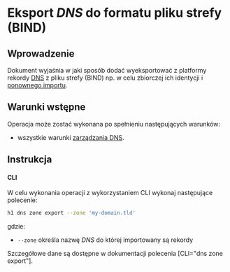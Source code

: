 # Eksport *DNS* do formatu pliku strefy (BIND)

## Wprowadzenie

Dokument wyjaśnia w jaki sposób dodać wyeksportować z platformy rekordy [DNS](/resource/networking/dns.md) z pliku strefy (BIND) np. w celu zbiorczej ich identycji i [ponownego importu](./import.md).

## Warunki wstępne

Operacja może zostać wykonana po spełnieniu następujących warunków:

* wszystkie warunki [zarządzania DNS](/resource/networking/dns.md).

## Instrukcja

#### CLI

W celu wykonania operacji z wykorzystaniem CLI wykonaj następujące polecenie:

```bash
h1 dns zone export --zone 'my-domain.tld'
```

gdzie:

 * ```--zone``` określa nazwę *DNS* do której importowany są rekordy
 
Szczegółowe dane są dostępne w dokumentacji polecenia [CLI="dns zone export"].